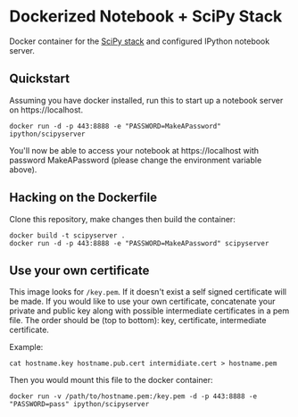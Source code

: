 Dockerized Notebook + SciPy Stack
=================================

Docker container for the [SciPy stack](../scipystack) and configured IPython notebook server.

## Quickstart

Assuming you have docker installed, run this to start up a notebook server on https://localhost.

```
docker run -d -p 443:8888 -e "PASSWORD=MakeAPassword" ipython/scipyserver
```

You'll now be able to access your notebook at https://localhost with password MakeAPassword (please change the environment variable above).

## Hacking on the Dockerfile

Clone this repository, make changes then build the container:

```
docker build -t scipyserver .
docker run -d -p 443:8888 -e "PASSWORD=MakeAPassword" scipyserver
```

## Use your own certificate
This image looks for `/key.pem`. If it doesn't exist a self signed certificate will be made. If you would like to use your own certificate, concatenate your private and public key along with possible intermediate certificates in a pem file. The order should be (top to bottom): key, certificate, intermediate certificate.

Example:
```
cat hostname.key hostname.pub.cert intermidiate.cert > hostname.pem
```

Then you would mount this file to the docker container:
```
docker run -v /path/to/hostname.pem:/key.pem -d -p 443:8888 -e "PASSWORD=pass" ipython/scipyserver
```
